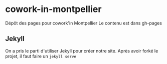 # cowork-in-montpellier

Dépôt des pages pour cowork'in Montpellier
Le contenu est dans gh-pages

## Jekyll

On a pris le parti d'utiliser Jekyll pour créer notre site.
Après avoir forké le projet, il faut faire un ```jekyll serve```
